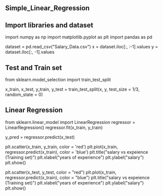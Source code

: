 ## Simple_Linear_Regression

## Import libraries and dataset
import numpy as np
import matplotlib.pyplot as plt
import pandas as pd

dataset = pd.read_csv("Salary_Data.csv")
x = dataset.iloc[:, :-1].values
y = dataset.iloc[:, -1].values
## Test and Train set
from sklearn.model_selection import train_test_split

x_train, x_test, y_train, y_test = train_test_split(x, y, test_size = 1/3, random_state = 0)
## Linear Regression
from sklearn.linear_model import LinearRegression
regressor = LinearRegression()
regressor.fit(x_train, y_train)

y_pred = regressor.predict(x_test)

plt.scatter(x_train, y_train, color = 'red')
plt.plot(x_train, regressor.predict(x_train), color = 'blue')
plt.title("salary vs expeience (Training set)")
plt.xlabel("years of experience")
plt.ylabel("salary")
plt.show()

plt.scatter(x_test, y_test, color = "red")
plt.plot(x_train, regressor.predict(x_train), color = "blue")
plt.title("salary vs expeience (Training set)")
plt.xlabel("years of experience")
plt.ylabel("salary")
plt.show()
